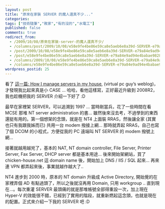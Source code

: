 ```yaml
---
layout: post
title: "原來在家裝 SERVER 的魔人還真不少..."
categories:
tags: ["技術隨筆","敗家","有的沒的","水電工"]
published: false
comments: true
redirect_from:
  - /2009/10/08/原來在家裝-server-的魔人還真不少/
  - /columns/post/2009/10/08/e58e9fe4be86e59ca8e5aeb6e8a39d-SERVER-e79a84e9ad94e4babae98284e79c9fe4b88de5b091.aspx/
  - /post/2009/10/08/e58e9fe4be86e59ca8e5aeb6e8a39d-SERVER-e79a84e9ad94e4babae98284e79c9fe4b88de5b091.aspx/
  - /post/e58e9fe4be86e59ca8e5aeb6e8a39d-SERVER-e79a84e9ad94e4babae98284e79c9fe4b88de5b091.aspx/
  - /columns/2009/10/08/e58e9fe4be86e59ca8e5aeb6e8a39d-SERVER-e79a84e9ad94e4babae98284e79c9fe4b88de5b091.aspx/
  - /columns/e58e9fe4be86e59ca8e5aeb6e8a39d-SERVER-e79a84e9ad94e4babae98284e79c9fe4b88de5b091.aspx/
wordpress_postid: 25
---
```


看了 [這一篇: How I manage servers in my house](https://learn.microsoft.com/en-us/archive/blogs/virtual_pc_guy/how-i-manage-servers-in-my-house), (virtual pc guy’s weblog)，才發現我比起來真是小 CASE ... 哈哈，看他這樣寫，正好最近升級到 2008R2，我也趁機把我的 SERVER 介紹一下好了 :D

最早在家裡架 SERVER，可以追溯到 1997 ... 當時剛當兵，花了一些時間在看 MCSE 那堆 NT server administration 的書... 雖然後來沒去考，不過學到的東西還挺有用的。第一個想架的念頭，就是在 NT4 上面裝 RRAS，然後讓全家 (其實也只有我跟我姊而已) 共用一台 modem 撥接上網... 那時就弄起 RRAS，自己也寫了個 DCOM 的小程式，方便從我的 PC 遠端叫 NT SERVER 的 modem 撥號上網...

接著就越用越兇了，基本的 NAT, NT domain controller, File Server, Printer Server, Fax Server, DHCP server 都是基本用途... 後來開始架網站，買了 chicken-house.net 這 domain name 後，開始加上 DNS / IIS / SQL 起來... 再來連 VPN 都弄起來後，事業就越作越大了..

NT4 進步到 2000 時，原本的 NT domain 升級成 Active Directory, 開始覺的在家裡弄個 AD 有點過頭了，所以之後就沒再用 Domain, 只用 workgroup .. 直到現在...。每次重灌 SERVER 最頭痛的就是那堆帳號全部得重設一次，加上現在 Hyper-V 的效能很不錯，已經到了實用的階段，就重新燃起這念頭，也就是現在的配置。正式來介紹一下我的 SERVER 吧 :D